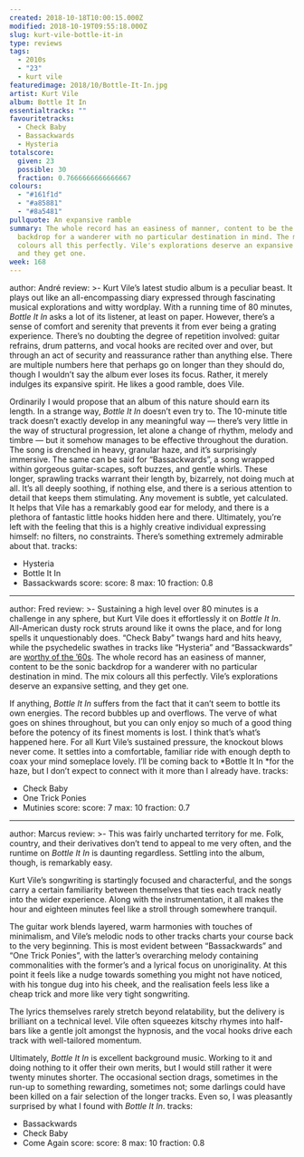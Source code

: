 ```yaml
---
created: 2018-10-18T10:00:15.000Z
modified: 2018-10-19T09:55:18.000Z
slug: kurt-vile-bottle-it-in
type: reviews
tags:
  - 2010s
  - "23"
  - kurt vile
featuredimage: 2018/10/Bottle-It-In.jpg
artist: Kurt Vile
album: Bottle It In
essentialtracks: ""
favouritetracks:
  - Check Baby
  - Bassackwards
  - Hysteria
totalscore:
  given: 23
  possible: 30
  fraction: 0.7666666666666667
colours:
  - "#161f1d"
  - "#a85881"
  - "#8a5481"
pullquote: An expansive ramble
summary: The whole record has an easiness of manner, content to be the sonic
  backdrop for a wanderer with no particular destination in mind. The mix
  colours all this perfectly. Vile's explorations deserve an expansive setting,
  and they get one.
week: 168
---
```

author: André
review: >-
  Kurt Vile’s latest studio album is a peculiar beast. It plays out like an
  all-encompassing diary expressed through fascinating musical explorations and
  witty wordplay. With a running time of 80 minutes, *Bottle It In* asks a lot
  of its listener, at least on paper. However, there’s a sense of comfort and
  serenity that prevents it from ever being a grating experience. There’s no
  doubting the degree of repetition involved: guitar refrains, drum patterns,
  and vocal hooks are recited over and over, but through an act of security and
  reassurance rather than anything else. There are multiple numbers here that
  perhaps go on longer than they should do, though I wouldn’t say the album ever
  loses its focus. Rather, it merely indulges its expansive spirit. He likes a
  good ramble, does Vile.

  Ordinarily I would propose that an album of this nature should earn its length. In a strange way, *Bottle It In* doesn’t even try to. The 10-minute title track doesn’t exactly develop in any meaningful way — there’s very little in the way of structural progression, let alone a change of rhythm, melody and timbre — but it somehow manages to be effective throughout the duration. The song is drenched in heavy, granular haze, and it’s surprisingly immersive. The same can be said for “Bassackwards”, a song wrapped within gorgeous guitar-scapes, soft buzzes, and gentle whirls. These longer, sprawling tracks warrant their length by, bizarrely, not doing much at all. It’s all deeply soothing, if nothing else, and there is a serious attention to detail that keeps them stimulating. Any movement is subtle, yet calculated. It helps that Vile has a remarkably good ear for melody, and there is a plethora of fantastic little hooks hidden here and there. Ultimately, you’re left with the feeling that this is a highly creative individual expressing himself: no filters, no constraints. There’s something extremely admirable about that.
tracks:
  - Hysteria
  - ­­Bottle It In
  - ­­Bassackwards
score:
  score: 8
  max: 10
  fraction: 0.8
---
author: Fred
review: >-
  Sustaining a high level over 80 minutes is a challenge in any sphere, but Kurt
  Vile does it effortlessly it on *Bottle It In*. All-American dusty rock struts
  around like it owns the place, and for long spells it unquestionably does.
  “Check Baby” twangs hard and hits heavy, while the psychedelic swathes in
  tracks like “Hysteria” and “Bassackwards” are [worthy of the
  ’60s](<https://audioxide.com/reviews/the-jimi-hendrix-experience-electric-ladyland/>).
  The whole record has an easiness of manner, content to be the sonic backdrop
  for a wanderer with no particular destination in mind. The mix colours all
  this perfectly. Vile’s explorations deserve an expansive setting, and they get
  one.

  If anything, *Bottle It In* suffers from the fact that it can’t seem to bottle its own energies. The record bubbles up and overflows. The verve of what goes on shines throughout, but you can only enjoy so much of a good thing before the potency of its finest moments is lost. I think that’s what’s happened here. For all Kurt Vile’s sustained pressure, the knockout blows never come. It settles into a comfortable, familiar ride with enough depth to coax your mind someplace lovely. I’ll be coming back to *Bottle It In *for the haze, but I don’t expect to connect with it more than I already have.
tracks:
  - Check Baby
  - ­­One Trick Ponies
  - ­­Mutinies
score:
  score: 7
  max: 10
  fraction: 0.7
---
author: Marcus
review: >-
  This was fairly uncharted territory for me. Folk, country, and their
  derivatives don’t tend to appeal to me very often, and the runtime on *Bottle
  It In* is daunting regardless. Settling into the album, though, is remarkably
  easy.

  Kurt Vile’s songwriting is startingly focused and characterful, and the songs carry a certain familiarity between themselves that ties each track neatly into the wider experience. Along with the instrumentation, it all makes the hour and eighteen minutes feel like a stroll through somewhere tranquil.

  The guitar work blends layered, warm harmonies with touches of minimalism, and Vile’s melodic nods to other tracks charts your course back to the very beginning. This is most evident between “Bassackwards” and “One Trick Ponies”, with the latter’s overarching melody containing commonalities with the former’s and a lyrical focus on unoriginality. At this point it feels like a nudge towards something you might not have noticed, with his tongue dug into his cheek, and the realisation feels less like a cheap trick and more like very tight songwriting.

  The lyrics themselves rarely stretch beyond relatability, but the delivery is brilliant on a technical level. Vile often squeezes kitschy rhymes into half-bars like a gentle jolt amongst the hypnosis, and the vocal hooks drive each track with well-tailored momentum.

  Ultimately, *Bottle It In* is excellent background music. Working to it and doing nothing to it offer their own merits, but I would still rather it were twenty minutes shorter. The occasional section drags, sometimes in the run-up to something rewarding, sometimes not; some darlings could have been killed on a fair selection of the longer tracks. Even so, I was pleasantly surprised by what I found with *Bottle It In*.
tracks:
  - Bassackwards
  - ­­Check Baby
  - ­­Come Again
score:
  score: 8
  max: 10
  fraction: 0.8
